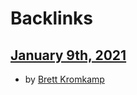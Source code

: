 
# Backlinks
## [January 9th, 2021](<January 9th, 2021.md>)
- by [Brett Kromkamp](<Brett Kromkamp.md>)

